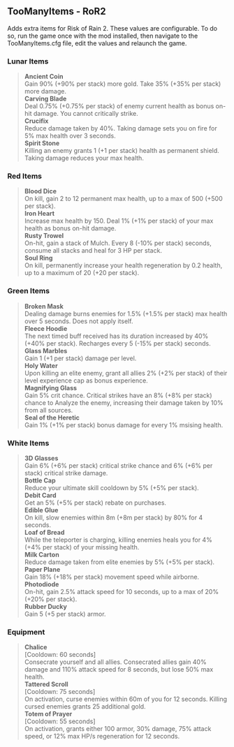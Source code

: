 ## TooManyItems - RoR2
Adds extra items for Risk of Rain 2.
These values are configurable. To do so, run the game once with the mod installed, then navigate to the TooManyItems.cfg file, edit the values and relaunch the game.

### Lunar Items
> **Ancient Coin**  
> Gain 90% (+90% per stack) more gold. Take 35% (+35% per stack) more damage.  
> **Carving Blade**  
> Deal 0.75% (+0.75% per stack) of enemy current health as bonus on-hit damage. You cannot critically strike.  
> **Crucifix**  
> Reduce damage taken by 40%. Taking damage sets you on fire for 5% max health over 3 seconds.  
> **Spirit Stone**  
> Killing an enemy grants 1 (+1 per stack) health as permanent shield. Taking damage reduces your max health.  

### Red Items
> **Blood Dice**  
> On kill, gain 2 to 12 permanent max health, up to a max of 500 (+500 per stack).  
> **Iron Heart**  
> Increase max health by 150. Deal 1% (+1% per stack) of your max health as bonus on-hit damage.  
> **Rusty Trowel**  
> On-hit, gain a stack of Mulch. Every 8 (-10% per stack) seconds, consume all stacks and heal for 3 HP per stack.  
> **Soul Ring**  
> On kill, permanently increase your health regeneration by 0.2 health, up to a maximum of 20 (+20 per stack).  

### Green Items
> **Broken Mask**  
> Dealing damage burns enemies for 1.5% (+1.5% per stack) max health over 5 seconds. Does not apply itself.  
> **Fleece Hoodie**  
> The next timed buff received has its duration increased by 40% (+40% per stack). Recharges every 5 (-15% per stack) seconds.  
> **Glass Marbles**  
> Gain 1 (+1 per stack) damage per level.  
> **Holy Water**  
> Upon killing an elite enemy, grant all allies 2% (+2% per stack) of their level experience cap as bonus experience.  
> **Magnifying Glass**  
> Gain 5% crit chance. Critical strikes have an 8% (+8% per stack) chance to Analyze the enemy, increasing their damage taken by 10% from all sources.  
> **Seal of the Heretic**  
> Gain 1% (+1% per stack) bonus damage for every 1% msising health.  

### White Items
> **3D Glasses**  
> Gain 6% (+6% per stack) critical strike chance and 6% (+6% per stack) critical strike damage.  
> **Bottle Cap**  
> Reduce your ultimate skill cooldown by 5% (+5% per stack).  
> **Debit Card**  
> Get an 5% (+5% per stack) rebate on purchases.  
> **Edible Glue**  
> On kill, slow enemies within 8m (+8m per stack) by 80% for 4 seconds.  
> **Loaf of Bread**  
While the teleporter is charging, killing enemies heals you for 4% (+4% per stack) of your missing health.  
> **Milk Carton**  
> Reduce damage taken from elite enemies by 5% (+5% per stack).  
> **Paper Plane**  
> Gain 18% (+18% per stack) movement speed while airborne.  
> **Photodiode**  
> On-hit, gain 2.5% attack speed for 10 seconds, up to a max of 20% (+20% per stack).  
> **Rubber Ducky**  
> Gain 5 (+5 per stack) armor.  

### Equipment
> **Chalice**  
> [Cooldown: 60 seconds]  
> Consecrate yourself and all allies. Consecrated allies gain 40% damage and 110% attack speed for 8 seconds, but lose 50% max health.  
> **Tattered Scroll**  
> [Cooldown: 75 seconds]  
> On activation, curse enemies within 60m of you for 12 seconds. Killing cursed enemies grants 25 additional gold.  
> **Totem of Prayer**  
> [Cooldown: 55 seconds]  
> On activation, grants either 100 armor, 30% damage, 75% attack speed, or 12% max HP/s regeneration for 12 seconds.  